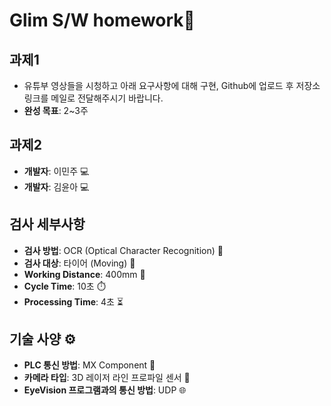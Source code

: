 # Glim S/W homework📝

## 과제1

- 유튜부 영상들을 시청하고 아래 요구사항에 대해 구현, Github에 업로드 후 저장소 링크를 메일로 전달해주시기 바랍니다.
- **완성 목표**: 2~3주

## 과제2

- **개발자**: 이민주 💻
- **개발자**: 김윤아 💻 


## 검사 세부사항 

- **검사 방법**: OCR (Optical Character Recognition) 📖
- **검사 대상**: 타이어 (Moving) 🛞
- **Working Distance**: 400mm 📏
- **Cycle Time**: 10초 ⏱️
- **Processing Time**: 4초 ⏳

## 기술 사양 ⚙️

- **PLC 통신 방법**: MX Component 🔌
- **카메라 타입**: 3D 레이저 라인 프로파일 센서 📸
- **EyeVision 프로그램과의 통신 방법**: UDP 🌐

